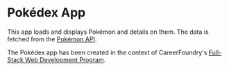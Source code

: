 # Pokédex App

This app loads and displays Pokémon and details on them. 
The data is fetched from the [Pokémon API](https://pokeapi.co/). 

The Pokédex app has been created in the context of CareerFoundry's
[Full-Stack Web Development Program](https://careerfoundry.com/en/courses/become-a-web-developer/).